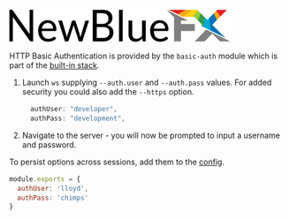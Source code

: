 [![NewBlueFX](img/NewBlueFX_logo.png)](Home.md)

HTTP Basic Authentication is provided by the `basic-auth` module which is part of the [built-in stack](Using-middleware#built-in-middleware-stack.md).

1. Launch `ws` supplying `--auth.user` and `--auth.pass` values. For added security you could also add the `--https` option. 

    ````js
      authUser: "developer",
      authPass: "development",
    ````
    <!-- ````
    $ ws --auth.user lloyd --auth.pass chimps
    ```` -->

2. Navigate to the server - you will now be prompted to input a username and password. 

To persist options across sessions, add them to the [config](Configuration-Management.md). 

```js
module.exports = {
  authUser: 'lloyd',
  authPass: 'chimps'
}
```
